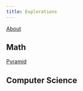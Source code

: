 ```yaml
---
title: Explorations
---
```



[About](about.html)


## Math

[Pyramid](pyramid)


## Computer Science


